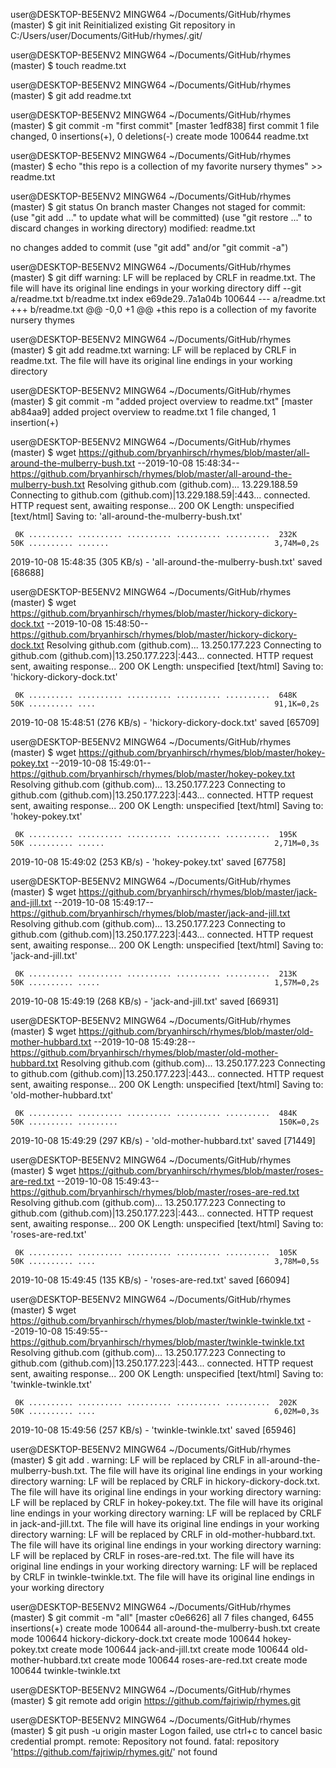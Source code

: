 user@DESKTOP-BE5ENV2 MINGW64 ~/Documents/GitHub/rhymes (master)
$ git init
Reinitialized existing Git repository in C:/Users/user/Documents/GitHub/rhymes/.git/

user@DESKTOP-BE5ENV2 MINGW64 ~/Documents/GitHub/rhymes (master)
$ touch readme.txt

user@DESKTOP-BE5ENV2 MINGW64 ~/Documents/GitHub/rhymes (master)
$ git add readme.txt

user@DESKTOP-BE5ENV2 MINGW64 ~/Documents/GitHub/rhymes (master)
$ git commit -m "first commit"
[master 1edf838] first commit
 1 file changed, 0 insertions(+), 0 deletions(-)
 create mode 100644 readme.txt

user@DESKTOP-BE5ENV2 MINGW64 ~/Documents/GitHub/rhymes (master)
$ echo "this repo is a collection of my favorite nursery thymes" >> readme.txt

user@DESKTOP-BE5ENV2 MINGW64 ~/Documents/GitHub/rhymes (master)
$ git status
On branch master
Changes not staged for commit:
  (use "git add <file>..." to update what will be committed)
  (use "git restore <file>..." to discard changes in working directory)
        modified:   readme.txt

no changes added to commit (use "git add" and/or "git commit -a")

user@DESKTOP-BE5ENV2 MINGW64 ~/Documents/GitHub/rhymes (master)
$ git diff
warning: LF will be replaced by CRLF in readme.txt.
The file will have its original line endings in your working directory
diff --git a/readme.txt b/readme.txt
index e69de29..7a1a04b 100644
--- a/readme.txt
+++ b/readme.txt
@@ -0,0 +1 @@
+this repo is a collection of my favorite nursery thymes

user@DESKTOP-BE5ENV2 MINGW64 ~/Documents/GitHub/rhymes (master)
$ git add readme.txt
warning: LF will be replaced by CRLF in readme.txt.
The file will have its original line endings in your working directory

user@DESKTOP-BE5ENV2 MINGW64 ~/Documents/GitHub/rhymes (master)
$ git commit -m "added project overview to readme.txt"
[master ab84aa9] added project overview to readme.txt
 1 file changed, 1 insertion(+)

user@DESKTOP-BE5ENV2 MINGW64 ~/Documents/GitHub/rhymes (master)
$ wget https://github.com/bryanhirsch/rhymes/blob/master/all-around-the-mulberry-bush.txt
--2019-10-08 15:48:34--  https://github.com/bryanhirsch/rhymes/blob/master/all-around-the-mulberry-bush.txt
Resolving github.com (github.com)... 13.229.188.59
Connecting to github.com (github.com)|13.229.188.59|:443... connected.
HTTP request sent, awaiting response... 200 OK
Length: unspecified [text/html]
Saving to: 'all-around-the-mulberry-bush.txt'

     0K .......... .......... .......... .......... ..........  232K
    50K .......... .......                                     3,74M=0,2s

2019-10-08 15:48:35 (305 KB/s) - 'all-around-the-mulberry-bush.txt' saved [68688]


user@DESKTOP-BE5ENV2 MINGW64 ~/Documents/GitHub/rhymes (master)
$ wget https://github.com/bryanhirsch/rhymes/blob/master/hickory-dickory-dock.txt
--2019-10-08 15:48:50--  https://github.com/bryanhirsch/rhymes/blob/master/hickory-dickory-dock.txt
Resolving github.com (github.com)... 13.250.177.223
Connecting to github.com (github.com)|13.250.177.223|:443... connected.
HTTP request sent, awaiting response... 200 OK
Length: unspecified [text/html]
Saving to: 'hickory-dickory-dock.txt'

     0K .......... .......... .......... .......... ..........  648K
    50K .......... ....                                        91,1K=0,2s

2019-10-08 15:48:51 (276 KB/s) - 'hickory-dickory-dock.txt' saved [65709]


user@DESKTOP-BE5ENV2 MINGW64 ~/Documents/GitHub/rhymes (master)
$ wget https://github.com/bryanhirsch/rhymes/blob/master/hokey-pokey.txt
--2019-10-08 15:49:01--  https://github.com/bryanhirsch/rhymes/blob/master/hokey-pokey.txt
Resolving github.com (github.com)... 13.250.177.223
Connecting to github.com (github.com)|13.250.177.223|:443... connected.
HTTP request sent, awaiting response... 200 OK
Length: unspecified [text/html]
Saving to: 'hokey-pokey.txt'

     0K .......... .......... .......... .......... ..........  195K
    50K .......... ......                                      2,71M=0,3s

2019-10-08 15:49:02 (253 KB/s) - 'hokey-pokey.txt' saved [67758]


user@DESKTOP-BE5ENV2 MINGW64 ~/Documents/GitHub/rhymes (master)
$ wget https://github.com/bryanhirsch/rhymes/blob/master/jack-and-jill.txt
--2019-10-08 15:49:17--  https://github.com/bryanhirsch/rhymes/blob/master/jack-and-jill.txt
Resolving github.com (github.com)... 13.250.177.223
Connecting to github.com (github.com)|13.250.177.223|:443... connected.
HTTP request sent, awaiting response... 200 OK
Length: unspecified [text/html]
Saving to: 'jack-and-jill.txt'

     0K .......... .......... .......... .......... ..........  213K
    50K .......... .....                                       1,57M=0,2s

2019-10-08 15:49:19 (268 KB/s) - 'jack-and-jill.txt' saved [66931]


user@DESKTOP-BE5ENV2 MINGW64 ~/Documents/GitHub/rhymes (master)
$ wget https://github.com/bryanhirsch/rhymes/blob/master/old-mother-hubbard.txt
--2019-10-08 15:49:28--  https://github.com/bryanhirsch/rhymes/blob/master/old-mother-hubbard.txt
Resolving github.com (github.com)... 13.250.177.223
Connecting to github.com (github.com)|13.250.177.223|:443... connected.
HTTP request sent, awaiting response... 200 OK
Length: unspecified [text/html]
Saving to: 'old-mother-hubbard.txt'

     0K .......... .......... .......... .......... ..........  484K
    50K .......... .........                                    150K=0,2s

2019-10-08 15:49:29 (297 KB/s) - 'old-mother-hubbard.txt' saved [71449]


user@DESKTOP-BE5ENV2 MINGW64 ~/Documents/GitHub/rhymes (master)
$ wget https://github.com/bryanhirsch/rhymes/blob/master/roses-are-red.txt
--2019-10-08 15:49:43--  https://github.com/bryanhirsch/rhymes/blob/master/roses-are-red.txt
Resolving github.com (github.com)... 13.250.177.223
Connecting to github.com (github.com)|13.250.177.223|:443... connected.
HTTP request sent, awaiting response... 200 OK
Length: unspecified [text/html]
Saving to: 'roses-are-red.txt'

     0K .......... .......... .......... .......... ..........  105K
    50K .......... ....                                        3,78M=0,5s

2019-10-08 15:49:45 (135 KB/s) - 'roses-are-red.txt' saved [66094]


user@DESKTOP-BE5ENV2 MINGW64 ~/Documents/GitHub/rhymes (master)
$ wget https://github.com/bryanhirsch/rhymes/blob/master/twinkle-twinkle.txt
--2019-10-08 15:49:55--  https://github.com/bryanhirsch/rhymes/blob/master/twinkle-twinkle.txt
Resolving github.com (github.com)... 13.250.177.223
Connecting to github.com (github.com)|13.250.177.223|:443... connected.
HTTP request sent, awaiting response... 200 OK
Length: unspecified [text/html]
Saving to: 'twinkle-twinkle.txt'

     0K .......... .......... .......... .......... ..........  202K
    50K .......... ....                                        6,02M=0,3s

2019-10-08 15:49:56 (257 KB/s) - 'twinkle-twinkle.txt' saved [65946]

user@DESKTOP-BE5ENV2 MINGW64 ~/Documents/GitHub/rhymes (master)
$ git add .
warning: LF will be replaced by CRLF in all-around-the-mulberry-bush.txt.
The file will have its original line endings in your working directory
warning: LF will be replaced by CRLF in hickory-dickory-dock.txt.
The file will have its original line endings in your working directory
warning: LF will be replaced by CRLF in hokey-pokey.txt.
The file will have its original line endings in your working directory
warning: LF will be replaced by CRLF in jack-and-jill.txt.
The file will have its original line endings in your working directory
warning: LF will be replaced by CRLF in old-mother-hubbard.txt.
The file will have its original line endings in your working directory
warning: LF will be replaced by CRLF in roses-are-red.txt.
The file will have its original line endings in your working directory
warning: LF will be replaced by CRLF in twinkle-twinkle.txt.
The file will have its original line endings in your working directory

user@DESKTOP-BE5ENV2 MINGW64 ~/Documents/GitHub/rhymes (master)
$ git commit -m "all"
[master c0e6626] all
 7 files changed, 6455 insertions(+)
 create mode 100644 all-around-the-mulberry-bush.txt
 create mode 100644 hickory-dickory-dock.txt
 create mode 100644 hokey-pokey.txt
 create mode 100644 jack-and-jill.txt
 create mode 100644 old-mother-hubbard.txt
 create mode 100644 roses-are-red.txt
 create mode 100644 twinkle-twinkle.txt

 user@DESKTOP-BE5ENV2 MINGW64 ~/Documents/GitHub/rhymes (master)
$ git remote add origin https://github.com/fajriwip/rhymes.git

user@DESKTOP-BE5ENV2 MINGW64 ~/Documents/GitHub/rhymes (master)
$ git push -u origin master
Logon failed, use ctrl+c to cancel basic credential prompt.
remote: Repository not found.
fatal: repository 'https://github.com/fajriwip/rhymes.git/' not found